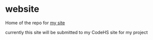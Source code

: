# website
Home of the repo for [my site](https://dev.imtorrescarlos.fyi)

currently this site will be submitted to my CodeHS site for my project
